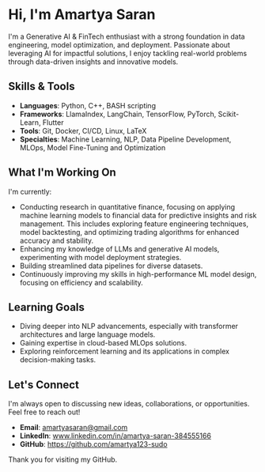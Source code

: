 # Hi, I'm Amartya Saran

I'm a Generative AI & FinTech enthusiast with a strong foundation in data engineering, model optimization, and deployment. Passionate about leveraging AI for impactful solutions, I enjoy tackling real-world problems through data-driven insights and innovative models.

## Skills & Tools

- **Languages**: Python, C++, BASH scripting
- **Frameworks**: LlamaIndex, LangChain, TensorFlow, PyTorch, Scikit-Learn, Flutter
- **Tools**: Git, Docker, CI/CD, Linux, LaTeX
- **Specialties**: Machine Learning, NLP, Data Pipeline Development, MLOps, Model Fine-Tuning and Optimization

## What I'm Working On

I'm currently:
- Conducting research in quantitative finance, focusing on applying machine learning models to financial data for predictive insights and risk management. This includes exploring feature engineering techniques, model backtesting, and optimizing trading algorithms for enhanced accuracy and stability.
- Enhancing my knowledge of LLMs and generative AI models, experimenting with model deployment strategies.
- Building streamlined data pipelines for diverse datasets.
- Continuously improving my skills in high-performance ML model design, focusing on efficiency and scalability.

## Learning Goals

- Diving deeper into NLP advancements, especially with transformer architectures and large language models.
- Gaining expertise in cloud-based MLOps solutions.
- Exploring reinforcement learning and its applications in complex decision-making tasks.

## Let's Connect

I'm always open to discussing new ideas, collaborations, or opportunities. Feel free to reach out!

- **Email**: amartyasaran@gmail.com
- **LinkedIn**: www.linkedin.com/in/amartya-saran-384555166
- **GitHub**: https://github.com/amartya123-sudo

Thank you for visiting my GitHub.
